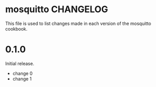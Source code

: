 # mosquitto CHANGELOG

This file is used to list changes made in each version of the mosquitto cookbook.

# 0.1.0

Initial release.

- change 0
- change 1

